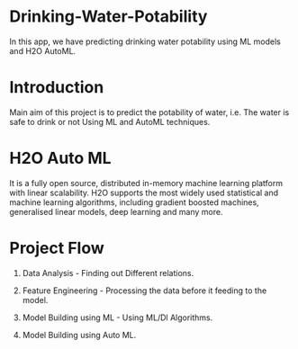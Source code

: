 # Drinking-Water-Potability
In this app, we have predicting drinking water potability using ML models and H2O AutoML.

# Introduction
Main aim of this project is to predict the potability of water, i.e. The water is safe to drink or not Using ML and AutoML techniques.

# H2O Auto ML
It is a fully open source, distributed in-memory machine learning platform with linear scalability. H2O supports the most widely used statistical
and machine learning algorithms, including gradient boosted machines, generalised linear models, deep learning and many more.

# Project Flow

1) Data Analysis - Finding out Different relations.

2) Feature Engineering - Processing the data before it feeding to the model.

3) Model Building using ML - Using ML/Dl Algorithms.

4) Model Building using Auto ML. 
